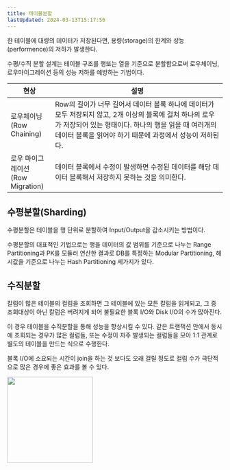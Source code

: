 ```yaml
---
title: 테이블분할
lastUpdated: 2024-03-13T15:17:56
---
```


한 테이블에 대량의 데이터가 저장된다면, 용량(storage)의 한계와 성능(performence)의 저하가 발생한다. 

수평/수직 분할 설계는 테이블 구조를 행또는 열을 기준으로 분할함으로써 로우체이닝, 로우마이그레이션 등의 성능 저하를 예방하는 기법이다.

|현상|설명|
|-|-|
|로우체이닝<br>(Row Chaining)|Row의 길이가 너무 길어서 데이터 블록 하나에 데이터가 모두 저장되지 않고, 2개 이상의 블록에 걸쳐 하나의 로우가 저장되어 있는 형태이다. 하나의 행을 읽을 때 여러개의 데이터 블록을 읽어야 하기 때문에 과정에서 성능이 저하된다.|
|로우 마이그레이션<br>(Row Migration)|데이터 블록에서 수정이 발생하면 수정된 데이터를 해당 데이터 블록해서 저장하지 못하는 것을 의미한다. |

## 수평분할(Sharding)

수평분할은 테이블을 행 단위로 분할하여 Input/Output을 감소시키는 방법이다.

수평분할의 대표적인 기법으로는 행을 데이터의 값 범위를 기준으로 나누는 Range Partitioning과 PK를 모듈러 연산한 결과로 DB를 특정하는 Modular Partitioning, 해시값을 기준으로 나누는 Hash Partitioning 세가지가 있다.

## 수직분할

칼럼이 많은 테이블의 컬럼을 조회하면 그 테이블에 있는 모든 칼럼을 읽게되고, 그 중 조회대상이 아닌 칼럼은 버려지게 되어 불필요한 블록 I/O와 Disk I/O의 수가 많아진다.

이 경우 테이블을 수직분할을 통해 성능을 향상시킬 수 있다. 같은 트랜잭션 안에서 동시에 조회되는 경우가 많은 컬럼들, 또는 수정이 자주 발생되는 컬럼들을 모아 1:1 관계로 별도의 테이블을 만드는 식으로 수행한다.

블록 I/O에 소요되는 시간이 join을 하는 것 보다도 오래 걸릴 정도로 컬럼 수가 극단적으로 많은 경우에 좋은 효과를 볼 수 있다.

<img height=200px src="https://img1.daumcdn.net/thumb/R1280x0/?scode=mtistory2&fname=https%3A%2F%2Fblog.kakaocdn.net%2Fdn%2FbGMhHe%2FbtrhWIbZgHQ%2FJL6RPXlUvtQSyK5tsrJkr1%2Fimg.png">


